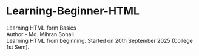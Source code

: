 # Learning-Beginner-HTML
Learning HTML form Basics
<br>
Author - Md. Mihran Sohail
<br>
Learning HTML from beginning. Started on 20th September 2025 (College 1st Sem).

